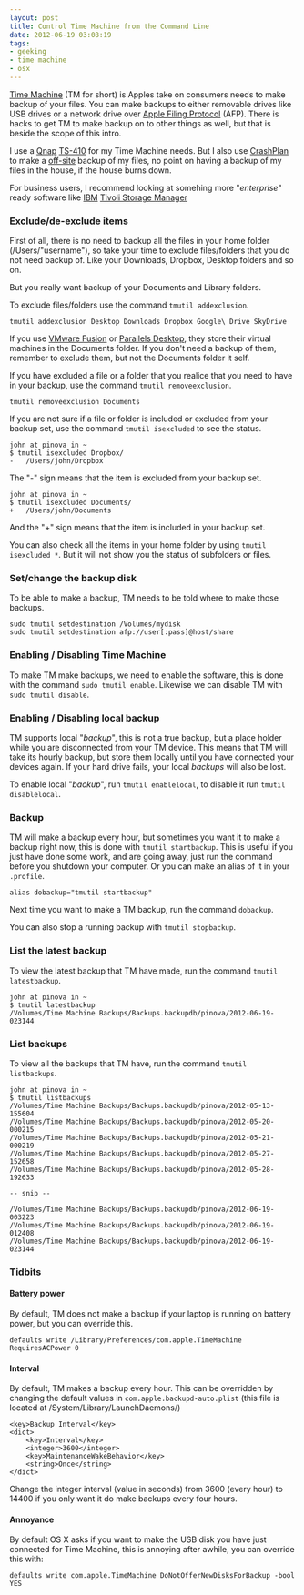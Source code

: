 ```yaml
---
layout: post
title: Control Time Machine from the Command Line
date: 2012-06-19 03:08:19
tags:
- geeking
- time machine
- osx
---
```


[Time Machine](http://en.wikipedia.org/wiki/Time_Machine_%28Mac_OS%29) (TM for short) is Apples take on consumers needs to make backup of your files. You can make backups to either removable drives like USB drives or a network drive over [Apple Filing Protocol](http://en.wikipedia.org/wiki/Apple_Filing_Protocol) (AFP). There is hacks to get TM to make backup on to other things as well, but that is beside the scope of this intro.

I use a [Qnap](http://www.qnap.com/) [TS-410](http://www.qnap.com/en/index.php?lang=en&sn=822&c=351&sc=514&t=522&n=3388) for my Time Machine needs. But I also use [CrashPlan](http://www.crashplan.com) to make a [off-site](http://en.wikipedia.org/wiki/Off-site_data_protection) backup of my files, no point on having a backup of my files in the house, if the house burns down.

For business users, I recommend looking at somehing more "*enterprise*" ready software like [IBM](http://www.ibm.com/) [Tivoli Storage Manager](http://www-01.ibm.com/software/tivoli/products/storage-mgr/)

### Exclude/de-exclude items

First of all, there is no need to backup all the files in your home folder (/Users/"username"), so take your time to exclude files/folders that you do not need backup of. Like your Downloads, Dropbox, Desktop folders and so on. 

But you really want backup of your Documents and Library folders.

To exclude files/folders use the command `tmutil addexclusion`.

	tmutil addexclusion Desktop Downloads Dropbox Google\ Drive SkyDrive
	
If you use [VMware Fusion](http://www.vmware.com/products/fusion/overview.html) or [Parallels Desktop](http://www.parallels.com/products/desktop/), they store their virtual machines in the Documents folder. If you don't need a backup of them, remember to exclude them, but not the Documents folder it self.

If you have excluded a file or a folder that you realice that you need to have in your backup, use the command `tmutil removeexclusion`.
	
	tmutil removeexclusion Documents
	
If you are not sure if a file or folder is included or excluded from your backup set, use the command `tmutil isexcluded` to see the status.
	
	john at pinova in ~
	$ tmutil isexcluded Dropbox/
	-	/Users/john/Dropbox

The "-" sign means that the item is excluded from your backup set.

	john at pinova in ~
	$ tmutil isexcluded Documents/
	+	/Users/john/Documents
	
And the "+" sign means that the item is included in your backup set.

You can also check all the items in your home folder by using `tmutil isexcluded *`. But it will not show you the status of subfolders or files.

### Set/change the backup disk

To be able to make a backup, TM needs to be told where to make those backups.

	sudo tmutil setdestination /Volumes/mydisk
	sudo tmutil setdestination afp://user[:pass]@host/share

### Enabling / Disabling Time Machine

To make TM make backups, we need to enable the software, this is done with the command `sudo tmutil enable`. Likewise we can disable TM with `sudo tmutil disable`.

### Enabling / Disabling local backup

TM supports local "*backup*", this is not a true backup, but a place holder while you are disconnected from your TM device. This means that TM will take its hourly backup, but store them locally until you have connected your devices again. If your hard drive fails, your local *backups* will also be lost.

To enable local "*backup*", run `tmutil enablelocal`, to disable it run `tmutil disablelocal`. 

### Backup

TM will make a backup every hour, but sometimes you want it to make a backup right now, this is done with `tmutil startbackup`. This is useful if you just have done some work, and are going away, just run the command before you shutdown your computer. Or you can make an alias of it in your `.profile`.

	alias dobackup="tmutil startbackup"

Next time you want to make a TM backup, run the command `dobackup`.

You can also stop a running backup with `tmutil stopbackup`.

### List the latest backup

To view the latest backup that TM have made, run the command `tmutil latestbackup`.

	john at pinova in ~
	$ tmutil latestbackup
	/Volumes/Time Machine Backups/Backups.backupdb/pinova/2012-06-19-023144
	
### List backups

To view all the backups that TM have, run the command `tmutil listbackups`.
	
	john at pinova in ~
	$ tmutil listbackups
	/Volumes/Time Machine Backups/Backups.backupdb/pinova/2012-05-13-155604
	/Volumes/Time Machine Backups/Backups.backupdb/pinova/2012-05-20-000215
	/Volumes/Time Machine Backups/Backups.backupdb/pinova/2012-05-21-000219
	/Volumes/Time Machine Backups/Backups.backupdb/pinova/2012-05-27-152658
	/Volumes/Time Machine Backups/Backups.backupdb/pinova/2012-05-28-192633

	-- snip --

	/Volumes/Time Machine Backups/Backups.backupdb/pinova/2012-06-19-003223
	/Volumes/Time Machine Backups/Backups.backupdb/pinova/2012-06-19-012408
	/Volumes/Time Machine Backups/Backups.backupdb/pinova/2012-06-19-023144
	
### Tidbits


#### Battery power

By default, TM does not make a backup if your laptop is running on battery power, but you can override this.

	defaults write /Library/Preferences/com.apple.TimeMachine RequiresACPower 0

#### Interval

By default, TM makes a backup every hour. This can be overridden by changing the default values in `com.apple.backupd-auto.plist` (this file is located at /System/Library/LaunchDaemons/)

	<key>Backup Interval</key>
	<dict>
		<key>Interval</key>
		<integer>3600</integer>
		<key>MaintenanceWakeBehavior</key>
		<string>Once</string>
	</dict>
	
Change the integer interval (value in seconds) from 3600 (every hour) to 14400 if you only want it do make backups every four hours.

#### Annoyance

By default OS X asks if you want to make the USB disk you have just connected for Time Machine, this is annoying after awhile, you can override this with:

	defaults write com.apple.TimeMachine DoNotOfferNewDisksForBackup -bool YES